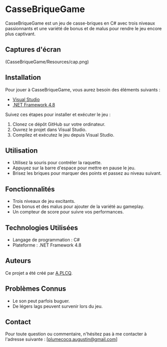 # CasseBriqueGame

CasseBriqueGame est un jeu de casse-briques en C# avec trois niveaux passionnants et une variété de bonus et de malus pour rendre le jeu encore plus captivant.

## Captures d'écran
(CasseBriqueGame/Resources/cap.png)


## Installation
Pour jouer à CasseBriqueGame, vous aurez besoin des éléments suivants :
- [Visual Studio](https://visualstudio.microsoft.com/)
- [.NET Framework 4.8](https://dotnet.microsoft.com/download/dotnet-framework/net48)

Suivez ces étapes pour installer et exécuter le jeu :
1. Clonez ce dépôt GitHub sur votre ordinateur.
2. Ouvrez le projet dans Visual Studio.
3. Compilez et exécutez le jeu depuis Visual Studio.

## Utilisation
- Utilisez la souris pour contréler la raquette.
- Appuyez sur la barre d'espace pour mettre en pause le jeu.
- Brisez les briques pour marquer des points et passez au niveau suivant.

## Fonctionnalités
- Trois niveaux de jeu excitants.
- Des bonus et des malus pour ajouter de la variété au gameplay.
- Un compteur de score pour suivre vos performances.

## Technologies Utilisées
- Langage de programmation : C#
- Plateforme : .NET Framework 4.8

## Auteurs
Ce projet a été créé par [A.PLCQ](https://github.com/A-PLCQ).


## Problèmes Connus
- Le son peut parfois buguer.
- De légers lags peuvent survenir lors du jeu.

## Contact
Pour toute question ou commentaire, n'hésitez pas à me contacter à l'adresse suivante : [plumecocq.augustin@gmail.com]

